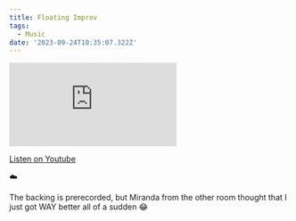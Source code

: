 ```yaml
---
title: Floating Improv
tags:
  - Music
date: '2023-09-24T10:35:07.322Z'
---
```


<iframe src="https://www.youtube-nocookie.com/embed/eyJ_4afBS6Q?modestbranding=1&showinfo=0&rel=0" title="YouTube video player" frameborder="0" allow="accelerometer; autoplay; encrypted-media; gyroscope; picture-in-picture;" allowfullscreen className="youtube_video"></iframe>

[Listen on Youtube](https://youtu.be/eyJ_4afBS6Q)

☁️

The backing is prerecorded, but Miranda from the other room thought that I just got WAY better all of a sudden 😂
